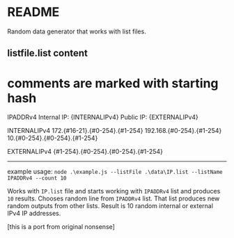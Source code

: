 # README

Random data generator that works with list files.

listfile.list content
---------------------

# comments are marked with starting hash

IPADDRv4
Internal IP: {INTERNALIPv4}
Public IP: {EXTERNALIPv4}

INTERNALIPv4
172.{#16-21}.{#0-254}.{#1-254}
192.168.{#0-254}.{#1-254}
10.{#0-254}.{#0-254}.{#1-254}

EXTERNALIPv4
{#1-254}.{#0-254}.{#0-254}.{#1-254}

---------------------

example usage: `node .\example.js --listFile .\data\IP.list --listName IPADDRv4 --count 10`

Works with `IP.list` file and starts working with `IPADDRv4` list and produces `10` results.
Chooses random line from `IPADDRv4` list. That list produces new random outputs from other lists.
Result is 10 random internal or external IPv4 IP addresses.





[this is a port from original nonsense]
